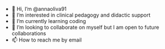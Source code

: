 - 👋 Hi, I’m @annaoliva91
- 👀 I’m interested in 
clinical pedagogy and didactic support
- 🌱 I’m currently learning coding
- 💞️ I’m looking to collaborate on myself 
but I am open to future collaborations
- 📫 How to reach me by email 
<!---
annaoliva91/annaoliva91 is a ✨ special ✨ repository because its `README.md` (this file) appears on your GitHub profile.
You can click the Preview link to take a look at your changes.
--->
